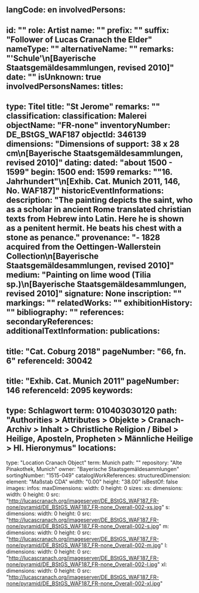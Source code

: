 langCode: en
involvedPersons: 
 - 
   id: ""
  role: Artist
  name: ""
  prefix: ""
  suffix: "Follower of Lucas Cranach the Elder"
  nameType: ""
  alternativeName: ""
  remarks: "'Schule'\n[Bayerische Staatsgemäldesammlungen, revised 2010]"
  date: ""
  isUnknown: true
involvedPersonsNames: 
titles: 
 - 
   type: Titel
  title: "St Jerome"
  remarks: ""
classification: 
 classification: Malerei
objectName: "FR-none"
inventoryNumber: DE_BStGS_WAF187
objectId: 346139
dimensions: "Dimensions of support: 38 x 28 cm\n[Bayerische Staatsgemäldesammlungen, revised 2010]"
dating: 
 dated: "about 1500 - 1599"
 begin: 1500
 end: 1599
 remarks: "\"16. Jahrhundert\"\n[Exhib. Cat. Munich 2011, 146, No. WAF187]"
 historicEventInformations: 
description: "The painting depicts the saint, who as a scholar in ancient Rome translated christian texts from Hebrew into Latin. Here he is shown as a penitent hermit. He beats his chest with a stone as penance."
provenance: "- 1828 acquired from the Oettingen-Wallerstein Collection\n[Bayerische Staatsgemäldesammlungen, revised 2010]"
medium: "Painting on lime wood (Tilia sp.)\n[Bayerische Staatsgemäldesammlungen, revised 2010]"
signature: None
inscription: ""
markings: ""
relatedWorks: ""
exhibitionHistory: ""
bibliography: ""
references: 
secondaryReferences: 
additionalTextInformation: 
publications: 
 - 
   title: "Cat. Coburg 2018"
  pageNumber: "66, fn. 6"
  referenceId: 30042
 - 
   title: "Exhib. Cat. Munich 2011"
  pageNumber: 146
  referenceId: 2095
keywords: 
 - 
   type: Schlagwort
  term: 010403030120
  path: "Authorities > Attributes > Objekte > Cranach-Archiv > Inhalt > Christliche Religion / Bibel > Heilige, Aposteln, Propheten > Männliche Heilige > Hl. Hieronymus"
locations: 
 - 
   type: "Location Cranach Object"
  term: Munich
  path: ""
repository: "Alte Pinakothek, Munich"
owner: "Bayerische Staatsgemäldesammlungen"
sortingNumber: "1515-049"
catalogWorkReferences: 
structuredDimension: 
 element: "Maßstab CDA"
 width: "0.00"
 height: "38.00"
isBestOf: false
images: 
 infos: 
  maxDimensions: 
   width: 0
   height: 0
 sizes: 
  xs: 
   dimensions: 
    width: 0
    height: 0
   src: "http://lucascranach.org/imageserver/DE_BStGS_WAF187_FR-none/pyramid/DE_BStGS_WAF187_FR-none_Overall-002-xs.jpg"
  s: 
   dimensions: 
    width: 0
    height: 0
   src: "http://lucascranach.org/imageserver/DE_BStGS_WAF187_FR-none/pyramid/DE_BStGS_WAF187_FR-none_Overall-002-s.jpg"
  m: 
   dimensions: 
    width: 0
    height: 0
   src: "http://lucascranach.org/imageserver/DE_BStGS_WAF187_FR-none/pyramid/DE_BStGS_WAF187_FR-none_Overall-002-m.jpg"
  l: 
   dimensions: 
    width: 0
    height: 0
   src: "http://lucascranach.org/imageserver/DE_BStGS_WAF187_FR-none/pyramid/DE_BStGS_WAF187_FR-none_Overall-002-l.jpg"
  xl: 
   dimensions: 
    width: 0
    height: 0
   src: "http://lucascranach.org/imageserver/DE_BStGS_WAF187_FR-none/pyramid/DE_BStGS_WAF187_FR-none_Overall-002-xl.jpg"